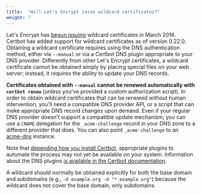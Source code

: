```yaml
---
title:  "Will Let's Encrypt issue wildcard certificates?"
weight: 7
---
```


Let's Encrypt has [begun issuing](https://community.letsencrypt.org/t/acme-v2-and-wildcard-certificate-support-is-live/55579) wildcard certificates in March 2018. Certbot has added support for wildcard certificates as of version 0.22.0. Obtaining a wildcard certificate requires using the DNS authentication method, either via `--manual` or via a Certbot DNS plugin appropriate to your DNS provider. Differently from other Let's Encrypt certificates, a wildcard certificate cannot be obtained simply by placing special files on your web server; instead, it requires the ability to update your DNS records.

**Certificates obtained with `--manual` cannot be renewed automatically with `certbot renew`** (unless you've provided a custom authorization script). In order to obtain wildcard certificates that can be renewed without human intervention, you'll need a compatible DNS provider API, or a script that can make appropriate DNS record changes upon demand. Even if your regular DNS provider doesn't support a compatible update mechanism, you can use a `CNAME` delegation for the `_acme-challenge` record in your DNS zone to a different provider that does. You can also point `_acme-challenge` to an [acme-dns](https://github.com/joohoi/acme-dns) instance.

Note that [depending how you install Certbot](https://community.letsencrypt.org/t/getting-wildcard-certificates-with-certbot/56285), appropriate plugins to automate the process may not yet be available on your system. Information about the DNS plugins [is available in the Certbot documentation](https://certbot.eff.org/docs/using.html#dns-plugins).

A wildcard should normally be obtained explicitly for both the base domain and subdomains (e.g., `-d example.org -d "*.example.org"`) because the wildcard does not cover the base domain, only subdomains.
